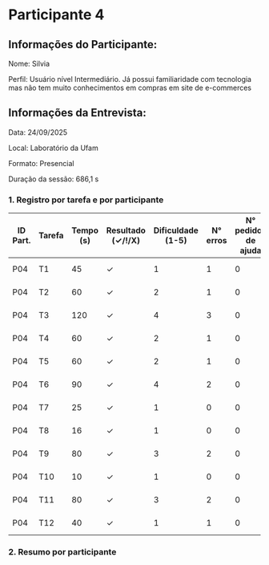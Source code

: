 # Participante 4

## Informações do Participante:
Nome: Silvia

Perfil: Usuário nível Intermediário. Já possui familiaridade com tecnologia mas não tem muito conhecimentos em compras em site de e-commerces 

## Informações da Entrevista: 
Data: 24/09/2025

Local: Laboratório da Ufam

Formato: Presencial 

Duração da sessão: 686,1 s
### 1. Registro por tarefa e por participante

| ID Part. | Tarefa | Tempo (s) | Resultado (✓/!/X) | Dificuldade (1-5) | N° erros | N° pedidos de ajuda | Observações                 |
|----------|--------|-----------|--------------------|-------------------|----------|---------------------|-----------------------------|
| P04      | T1     | 45        | ✓                  | 1                 | 1        | 0                   | Não teve dificuldade        |
| P04      | T2     | 60        | ✓                  | 2                 | 1        | 0                   | Não precisou de ajuda       |
| P04      | T3     | 120       | ✓                  | 4                 | 3        | 0                   | Realizou com dificuldades   |
| P04      | T4     | 60        | ✓                  | 2                 | 1        | 0                   | Não precisou de ajuda       |
| P04      | T5     | 60        | ✓                  | 2                 | 1        | 0                   | Não precisou de ajuda       |
| P04      | T6     | 90        | ✓                  | 4                 | 2        | 0                   | Realizou com dificuldades   |
| P04      | T7     | 25        | ✓                  | 1                 | 0        | 0                   | Não teve dificuldade        |
| P04      | T8     | 16        | ✓                  | 1                 | 0        | 0                   | Não teve dificuldade        |
| P04      | T9     | 80        | ✓                  | 3                 | 2        | 0                   | Não precisou de ajuda       |
| P04      | T10    | 10        | ✓                  | 1                 | 0        | 0                   | Não precisou de ajuda       |
| P04      | T11    | 80        | ✓                  | 3                 | 2        | 0                   | Realizou com dificuldades   |
| P04      | T12    | 40        | ✓                  | 1                 | 1        | 0                   | Não precisou de ajuda       |

### 2. Resumo por participante
